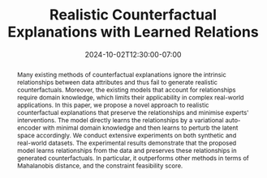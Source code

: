 ---
# Documentation: https://wowchemy.com/docs/managing-content/

title: "Realistic Counterfactual Explanations with Learned Relations"
event: EMIL Fall'24 Seminars
event_url:
location: Online (Zoom)
address:
  street:
  city:
  region:
  postcode:
  country:
summary:  This paper proposes a DAG-GNN based VAE to reflect the inter-feature relationships in the produced counterfactuals.
abstract: Many existing methods of counterfactual explanations ignore the intrinsic relationships between data attributes and thus fail to generate realistic counterfactuals. Moreover, the existing models that account for relationships require domain knowledge, which limits their applicability in complex real-world applications. In this paper, we propose a novel approach to realistic counterfactual explanations that preserve the relationships and minimise experts' interventions. The model directly learns the relationships by a variational auto-encoder with minimal domain knowledge and then learns to perturb the latent space accordingly. We conduct extensive experiments on both synthetic and real-world datasets. The experimental results demonstrate that the proposed model learns relationships from the data and preserves these relationships in generated counterfactuals. In particular, it outperforms other methods in terms of Mahalanobis distance, and the constraint feasibility score.

# Talk start and end times.
#   End time can optionally be hidden by prefixing the line with `#`.
date: 2024-10-02T12:30:00-07:00
date_end: 2024-10-02T13:10:00-07:00
all_day: false

# Schedule page publish date (NOT event date).
publishDate: 2024-10-02T18:50:20-07:00

authors: [asiful-arefeen]
tags: []

# Is this a featured event? (true/false)
featured: false

# Featured image
# To use, add an image named `featured.jpg/png` to your page's folder. 
# Focal points: Smart, Center, TopLeft, Top, TopRight, Left, Right, BottomLeft, Bottom, BottomRight.
image:
  caption: ""
  focal_point: ""
  preview_only: false

# Custom links (optional).
#   Uncomment and edit lines below to show custom links.
# links:
# - name: Follow
#   url: https://twitter.com
#   icon_pack: fab
#   icon: twitter

# Optional filename of your slides within your event's folder or a URL.
url_slides: Realistic_CFs.pptx

url_code:
url_pdf: "https://arxiv.org/abs/2202.07356"
url_video:

# Markdown Slides (optional).
#   Associate this event with Markdown slides.
#   Simply enter your slide deck's filename without extension.
#   E.g. `slides = "example-slides"` references `content/slides/example-slides.md`.
#   Otherwise, set `slides = ""`.
slides: ""

# Projects (optional).
#   Associate this post with one or more of your projects.
#   Simply enter your project's folder or file name without extension.
#   E.g. `projects = ["internal-project"]` references `content/project/deep-learning/index.md`.
#   Otherwise, set `projects = []`.
projects: []
---